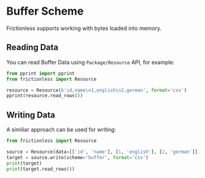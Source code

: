 # Buffer Scheme

Frictionless supports working with bytes loaded into memory.

## Reading Data

You can read Buffer Data using `Package/Resource` API, for example:

```python script tabs=Python
from pprint import pprint
from frictionless import Resource

resource = Resource(b'id,name\n1,english\n2,german', format='csv')
pprint(resource.read_rows())
```

## Writing Data

A similiar approach can be used for writing:

```python script tabs=Python
from frictionless import Resource

source = Resource(data=[['id', 'name'], [1, 'english'], [2, 'german']])
target = source.write(scheme='buffer', format='csv')
print(target)
print(target.read_rows())
```
